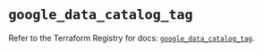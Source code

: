 # `google_data_catalog_tag`

Refer to the Terraform Registry for docs: [`google_data_catalog_tag`](https://registry.terraform.io/providers/hashicorp/google/5.38.0/docs/resources/data_catalog_tag).
